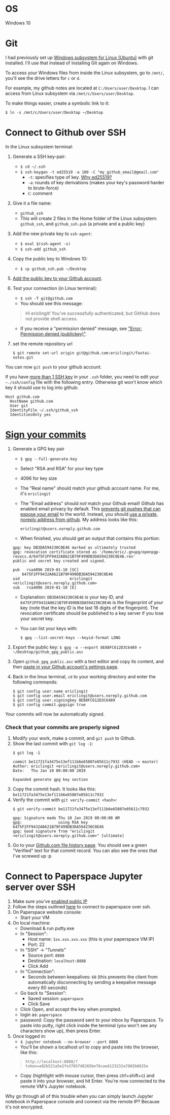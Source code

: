 # OS
Windows 10

# Git
I had previously set up [Windows subsystem for Linux (Ubuntu)](https://docs.microsoft.com/en-us/windows/wsl/install-win10) with git installed. I'll use that instead of installing Git again on Windows.

To access your Windows files from inside the Linux subsystem, go to `/mnt/`, you'll see the drive letters for `c` or `d`.

For example, my github notes are located at `C:/Users/user/Desktop`. I can access from Linux subsystem via `/mnt/c/Users/user/Desktop`.

To make things easier, create a symbolic link to it:

`$ ln -s /mnt/c/Users/user/Desktop ~/Desktop`

# Connect to Github over SSH

In the Linux subsystem terminal:

1. Generate a SSH key-pair:
    - `$ cd ~/.ssh`
    - `$ ssh-keygen -t ed25519 -a 100 -C "my_github_email@gmail.com"`
        - `-t`: specifies type of key. [Why ed25519?](https://security.stackexchange.com/q/143442)
        - `-a`: rounds of key derivations (makes your key's password harder to brute-force)
        - `C`: comment
1. Give it a file name:
    - `github_ssh`
    - This will create 2 files in the Home folder of the Linux subsystem: `github_ssh`, and `github_ssh.pub` (a private and a public key)
1. Add the new private key to `ssh-agent`:
    - `$ eval $(ssh-agent -s)`
    - `$ ssh-add github_ssh`
1. Copy the public key to Windows 10:
    - `$ cp github_ssh.pub ~/Desktop`
1. [Add the public key to your Github account](https://help.github.com/articles/adding-a-new-ssh-key-to-your-github-account/).
1. Test your connection (in Linux terminal):
    - `$ ssh -T git@github.com`
    - You should see this message:
    > Hi ericlingit! You've successfully authenticated, but GitHub does not provide shell access.
    - If you receive a "permission denied" message, see ["Error: Permission denied (publickey)"](https://help.github.com/articles/error-permission-denied-publickey).
1. set the remote repository url

    `$ git remote set-url origin git@github.com:ericlingit/fastai-notes.git`

You can now `git push` to your github account.

If you have [more than 1 SSH key](https://stackoverflow.com/q/7927750/9762732) in your `.ssh` folder, you need to edit your `~./ssh/config` file with the following entry. Otherwise git won't know which key it should use to log into github:
```
Host github.com
  HostName github.com
  User git
  IdentityFile ~/.ssh/github_ssh
  IdentitiesOnly yes
```

# [Sign your commits](https://docs.gitlab.com/ee/user/project/repository/gpg_signed_commits/)

1. Generate a GPG key pair
    - `$ gpg --full-generate-key`
    - Select "RSA and RSA" for your key type
    - 4096 for key size
    - The "Real name" should match your github account name. For me, it's `ericlingit`
    - The "Email address" should _not_ match your Github email! Github has enabled email privacy by default. This [prevents git pushes that can expose your email](https://stackoverflow.com/a/51097104/9762732) to the world. Instead, you should [use a private, noreply address from github](https://help.github.com/articles/setting-your-commit-email-address-on-github/). My address looks like this: 
    
        `ericlingit@users.noreply.github.com`
    
    - When finished, you should get an output that contains this portion:

    ```
    gpg: key DB3DA594230C0E46 marked as ultimately trusted
    gpg: revocation certificate stored as '/home/eric/.gnupg/openpgp-revocs.d/6475F2FF9432A8621B79F499DB3DA594230C0E46.rev'
    public and secret key created and signed.

    pub   rsa4096 2019-01-10 [SC]
        6475F2FF9432A8621B79F499DB3DA594230C0E46
    uid                      ericlingit <ericlingit@users.noreply.github.com>
    sub   rsa4096 2019-01-10 [E]
    ```
    - Explanation: `DB3DA594230C0E46` is your key ID, and `6475F2FF9432A8621B79F499DB3DA594230C0E46` is the fingerprint of your key (note that the key ID is the last 16 digits of the fingerpint). The revocation certificate should be published to a key server if you lose your secret key.
    - You can list your keys with:

        `$ gpg --list-secret-keys --keyid-format LONG`
1. Export the public key: `$ gpg -a --export 8E88FC612D3C6489 > ~/Desktop/github_gpg_public.asc`
1. Open `github_gpg_public.asc` with a text editor and copy its content, and then [paste in your Github account's settings page](https://help.github.com/articles/adding-a-new-gpg-key-to-your-github-account/).
1. Back in the linux terminal, `cd` to your working directory and enter the following commands:
    ```
    $ git config user.name ericlingit
    $ git config user.email ericlingit@users.noreply.github.com
    $ git config user.signingkey 8E88FC612D3C6489
    $ git config commit.gpgsign true
    ```
Your commits will now be automatically signed.

### Check that your commits are properly signed
1. Modify your work, make a commit, and `git push` to Github.
1. Show the last commit with `git log -1`:
    ```
    $ git log -1

    commit be11721fa3475e13ef111b6e65807e05611c7932 (HEAD -> master)
    Author: ericlingit <ericlingit@users.noreply.github.com>
    Date:   Thu Jan 10 00:00:00 2019

    Expanded generate gpg key section
    ```
2. Copy the commit hash. It looks like this: `be11721fa3475e13ef111b6e65807e05611c7932`
3. Verify the commit with `git verify-commit <hash>`:
    ```
    $ git verify-commit be11721fa3475e13ef111b6e65807e05611c7932

    gpg: Signature made Thu 10 Jan 2019 00:00:00 AM
    gpg:                using RSA key 6475F2FF9432A8621B79F499DB3DA594230C0E46
    gpg: Good signature from "ericlingit <ericlingit@users.noreply.github.com>" [ultimate]
    ```
4. Go to your [Github.com file history page](https://github.com/ericlingit/fastai-notes/commits/master/_setup). You should see a green "Verified" text for that commit record. You can also see the ones that I've screwed up :p

# Connect to Paperspace Jupyter server over SSH

1. Make sure you've [enabled public IP](https://support.paperspace.com/hc/en-us/articles/236362888-Public-IP-Addresses)
1. Follow the steps outlined [here](https://github.com/ericlingit/fastai-notes/blob/master/_setup/ubuntu.md#connect-to-paperspace-over-ssh) to connect to paperspace over ssh.
1. On Paperspace website console:
    - Start your VM
1. On local machine:
    - Download & run putty.exe
    - In "Session":
        - Host name: `1xx.xxx.xxx.xxx` (this is your paperspace VM IP)
        - Port: 22
    - In "SSH" -> "Tunnels"
        - Source port: `8888`
        - Destination: `localhost:8888`
        - Click Add
    - In "Connection":
        - Seconds between keepalives: `60` (this prevents the client from automatically disconnecting by sending a keepalive message every 60 seconds)
    - Go back to "Session":
        - Saved session: `paperspace`
        - Click Save
    - Click Open, and accept the key when prompted.
    - login as: `paperspace`
    - password: Copy the password sent to your inbox by Paperspace. To paste into putty, right click inside the terminal (you won't see any characters show up), then press Enter.
1. Once logged in:
    - `$ jupyter notebook --no-browser --port 8888`
    - You'll be shown a localhost url to copy and paste into the browser, like this:
    > `http://localhost:8888/?token=a92b521a5e2fe37037d8265be76caed123232a7802b8825e`
    - Copy (hightlight with mouse cursor, then press ctrl+shift+c) and paste it into your browser, and hit Enter. You're now connected to the remote VM's Jupyter notebook.

Why go through all of this trouble when you can simply launch Jupyter notebook in Paperspace console and connect via the remote IP? Because it's not encrypted.
